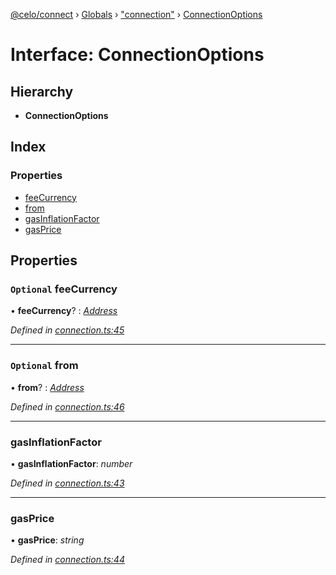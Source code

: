 [@celo/connect](../README.md) › [Globals](../globals.md) › ["connection"](../modules/_connection_.md) › [ConnectionOptions](_connection_.connectionoptions.md)

# Interface: ConnectionOptions

## Hierarchy

* **ConnectionOptions**

## Index

### Properties

* [feeCurrency](_connection_.connectionoptions.md#optional-feecurrency)
* [from](_connection_.connectionoptions.md#optional-from)
* [gasInflationFactor](_connection_.connectionoptions.md#gasinflationfactor)
* [gasPrice](_connection_.connectionoptions.md#gasprice)

## Properties

### `Optional` feeCurrency

• **feeCurrency**? : *[Address](../modules/_types_.md#address)*

*Defined in [connection.ts:45](https://github.com/celo-org/celo-monorepo/blob/master/packages/sdk/connect/src/connection.ts#L45)*

___

### `Optional` from

• **from**? : *[Address](../modules/_types_.md#address)*

*Defined in [connection.ts:46](https://github.com/celo-org/celo-monorepo/blob/master/packages/sdk/connect/src/connection.ts#L46)*

___

###  gasInflationFactor

• **gasInflationFactor**: *number*

*Defined in [connection.ts:43](https://github.com/celo-org/celo-monorepo/blob/master/packages/sdk/connect/src/connection.ts#L43)*

___

###  gasPrice

• **gasPrice**: *string*

*Defined in [connection.ts:44](https://github.com/celo-org/celo-monorepo/blob/master/packages/sdk/connect/src/connection.ts#L44)*
